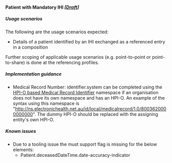 #### Patient with Mandatory IHI *[[Draft](http://hl7.org/fhir/stu3/versions.html#maturity)]*

##### Usage scenarios
The following are the usage scenarios expected:

* Details of a patient identified by an IHI exchanged as a referenced entry in a composition

Further scoping of applicable usage scenarios (e.g. point-to-point or point-to-share) is done at the referencing profiles. 


##### Implementation guidance
* Medical Record Number: identifier.system can be completed using the [HPI-O based Medical Record Identifier](http://ns.electronichealth.net.au/id/local/provider/1.0) namespace if an organisation does not have its own namespace and has an HPI-O. An example of the syntax using this namespace is "http://ns.electronichealth.net.au/id/local/medicalrecord/1.0/8003620000000000". The dummy HPI-O should be replaced with the assigning entity's own HPI-O.

##### Known issues
* Due to a tooling issue the must support flag is missing for the below elements:
    * Patient.deceasedDateTime.date-accuracy-indicator


